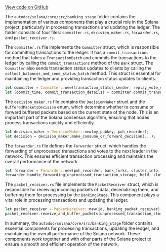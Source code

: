 
[View code on GitHub](https://github.com/solana-labs/solana/tree/master/na/core/src/banking_stage)

The `autodoc/solana/core/src/banking_stage` folder contains the implementation of various components that play a crucial role in the Solana project, particularly in processing transactions and updating the ledger. The folder consists of four files: `committer.rs`, `decision_maker.rs`, `forwarder.rs`, and `packet_receiver.rs`.

The `committer.rs` file implements the `Committer` struct, which is responsible for committing transactions to the ledger. It has a `commit_transactions` method that takes a `TransactionBatch` and commits the transactions to the ledger by calling the `commit_transactions` method of the `Bank` struct. The `Committer` also sends transaction status updates to clients by calling the `collect_balances_and_send_status_batch` method. This struct is essential for maintaining the ledger and providing transaction status updates to clients.

```rust
let committer = Committer::new(transaction_status_sender, replay_vote_sender);
let (commit_time, commit_transaction_details) = committer.commit_transactions(transaction_batch, ...);
```

The `decision_maker.rs` file contains the `DecisionMaker` struct and the `BufferedPacketsDecision` enum, which determine whether to consume or forward buffered packets based on the current state of the node. This is an important part of the Solana consensus algorithm, ensuring that nodes process transactions quickly and efficiently.

```rust
let decision_maker = DecisionMaker::new(my_pubkey, poh_recorder);
let decision = decision_maker.make_consume_or_forward_decision(...);
```

The `forwarder.rs` file defines the `Forwarder` struct, which handles the forwarding of unprocessed transactions and votes to the next leader in the network. This ensures efficient transaction processing and maintains the overall performance of the network.

```rust
let forwarder = Forwarder::new(poh_recorder, bank_forks, cluster_info, connection_cache, data_budget);
forwarder.handle_forwarding(unprocessed_transaction_storage, hold, slot_metrics_tracker, banking_stage_stats, tracer_packet_stats);
```

The `packet_receiver.rs` file implements the `PacketReceiver` struct, which is responsible for receiving incoming packets of data, deserializing them, and buffering them for processing by the `BankingStage`. This component plays a vital role in processing transactions and updating the ledger.

```rust
let packet_receiver = PacketReceiver::new(id, banking_packet_receiver);
packet_receiver.receive_and_buffer_packets(unprocessed_transaction_storage, banking_stage_stats, tracer_packet_stats, leader_slot_metrics_tracker);
```

In summary, the `autodoc/solana/core/src/banking_stage` folder contains essential components for processing transactions, updating the ledger, and maintaining the overall performance of the Solana network. These components work together and with other parts of the Solana project to ensure a smooth and efficient operation of the network.